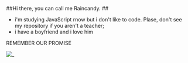##Hi there, you can call me Raincandy. ##

- i'm studying JavaScript rnow but i don't like to code. Plase, don't see my repository if you aren't a teacher;
- i have a boyfriend and i love him


REMEMBER OUR PROMISE

![_](https://media1.tenor.com/m/Pcnn6Wq5EHMAAAAd/hello-ariane.gif)
